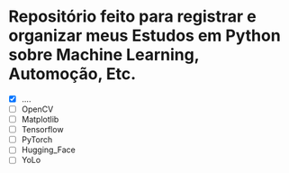 # Repositório feito para registrar e organizar meus Estudos em Python sobre Machine Learning, Automoção, Etc.

- [x] ....
- [ ] OpenCV
- [ ] Matplotlib
- [ ] Tensorflow
- [ ] PyTorch
- [ ] Hugging_Face
- [ ] YoLo
